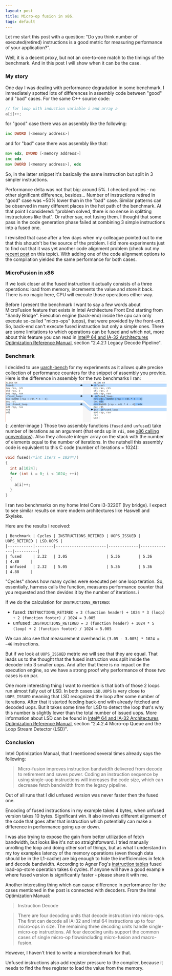 ```yaml
---
layout: post
title: Micro-op fusion in x86.
tags: default
---
```


Let me start this post with a question: "Do you think number of executed(retired) instructions is a good metric for measuring performance of your application?".

Well, it is a decent proxy, but not an one-to-one match to the timings of the benchmark. And in this post I will show when it can be the case.

### My story

One day I was dealing with performance degradation in some benchmark. I immediately spotted lots of differences in assembly code between "good" and "bad" cases. For the same C++ source code:
```cpp
// for loop with induction variable i and array a
a[i]++;
```
for "good" case there was an assembly like the following:
```asm
inc DWORD [<memory address>]
```
and for "bad" case there was assembly like that:
```asm
mov edx, DWORD [<memory address>]
inc edx
mov DWORD [<memory address>], edx
```

So, in the latter snippet it's basically the same instruction but split in 3 simpler instructions.

Performance delta was not that big: around 5%. I checked profiles - no other significant difference, besides... Number of instructions retired in "good" case was ~50% lower than in the "bad" case. Similar patterns can be observed in many different places in the hot path of the benchmark. At that point I considered: "problem solved, there is no sense in splitting instructuions like that". Or rather say, not fusing them. I thought that some pass in the code generation phase failed at combining 3 simple instructions into a fused one.

I revisited that case after a few days when my colleague pointed out to me that this shoudn't be the source of the problem. I did more experiments just to find out that it was yet another code alignment problem (check out my [recent post](https://dendibakh.github.io/blog/2018/01/18/Code_alignment_issues) on this topic). With adding one of the code alignment options to the compilation yielded the same performance for both cases.

### MicroFusion in x86

If we look closer at the fused instruction it actually consists of a three operations: load from memory, increments the value and store it back. There is no magic here, CPU will execute those operations either way. 

Before I present the benchmark I want to say a few words about MicroFusion feature that exists in Intel Architecture Front End starting from "Sandy Bridge". Execution engine (back-end) inside the cpu can only execute so-called "micro-ops" (uops), that were provided by the front-end. So, back-end can't execute fused instruction but only a simple ones. There are some limitations to which operations can be fused and which not, more about this feature you can read in [Intel® 64 and IA-32 Architectures Optimization Reference Manual](https://software.intel.com/sites/default/files/managed/9e/bc/64-ia-32-architectures-optimization-manual.pdf), section "2.4.2.1 Legacy Decode Pipeline".

### Benchmark

I decided to use [uarch-bench](https://github.com/travisdowns/uarch-bench) for my experiments as it allows quite precise collection of performance counters for the snippet of assembly you provide.
Here is the difference in assembly for the two benchmarks I ran:
![](/img/posts/Uop-fusion/asm_diff.png){: .center-image }
Those two assembly functions (`fused` and `unfused`) take number of iterations as an argument (that ends up in `rdi`, see [x86 calling conventions](https://en.wikipedia.org/wiki/X86_calling_conventions)). Also they allocate integer array on the stack with the number of elements equal to the number of iterations. In the nutshell this assembly code is equivalent to this C code (number of iterations = 1024):
```cpp
void fused(/*int iters = 1024*/)
{
  int a[1024];
  for (int i = 0; i < 1024; ++i)
  {
    a[i]++;
  }
}
```
I ran two benchmarks on my home Intel Core i3-3220T (Ivy bridge). I expect to see similar results on more modern architectures like Haswell and Skylake.

Here are the results I received:
```
| Benchmark | Cycles | INSTRUCTIONS_RETIRED | UOPS_ISSUED | UOPS_RETIRED | LSD.UOPS |
|-----------|--------|----------------------|-------------|--------------|----------|
| fused     | 2.32   | 3.05                 | 5.36        | 5.36         | 4.80     |
| unfused   | 2.32   | 5.05                 | 5.36        | 5.36         | 4.88     |
```
"Cycles" shows how many cycles were executed per one loop teration. So, essentially, harness calls the function, measures performance counter that you requested and then devides it by the number of iterations. i

If we do the calculation for `INSTRUCTIONS_RETIRED`:
- fused: `INSTRUCTIONS_RETIRED = 3 (function header) + 1024 * 3 (loop) + 2 (function footer) / 1024 = 3.005`
- unfused: `INSTRUCTIONS_RETIRED = 3 (function header) + 1024 * 5 (loop) + 2 (function footer) / 1024 = 5.005`

We can also see that measurement overhead is `(3.05 - 3.005) * 1024 = ~46` instructions.

But if we look at `UOPS_ISSUED` metric we will see that they are equal. That leads us to the thought that the fused instruction was split inside the decoder into 3 smaller uops. And after that there is no impact on the execution engine, so we have a strong proof why performance of those two cases is on par.

One more interesting thing I want to mention is that both of those 2 loops run almost fully out of LSD. In both cases `LSD.UOPS` is very close to `UOPS_ISSUED` meaning that LSD recognized the loop after some number of iterations. After that it started feeding back-end with already fetched and decoded uops. But it takes some time for LSD to detect the loop that's why this number is slightly lower than the total number of issued uops. More information about LSD can be found in [Intel® 64 and IA-32 Architectures Optimization Reference Manual](https://software.intel.com/sites/default/files/managed/9e/bc/64-ia-32-architectures-optimization-manual.pdf), section "2.4.2.4 Micro-op Queue and the Loop Stream Detector (LSD)".

### Conclusion

Intel Optimization Manual, that I mentioned several times already says the following:
> Micro-fusion improves instruction bandwidth delivered from decode to retirement and saves power. Coding an instruction sequence by using single-uop instructions will increases the code size, which can decrease fetch bandwidth from the legacy pipeline. 

Out of all runs that I did unfused version was never faster then the fused one.

Encoding of fused instructions in my example takes 4 bytes, when unfused version takes 10 bytes. Significant win. It also involves different alignment of the code that goes after that instruction which potentially can make a difference in performance going up or down.

I was also trying to expose the gain from better utilization of fetch bandwidth, but looks like it's not so straightforward. I tried manually unrolling the loop and doing other sort of things, but as what I understand in my toy examples latency of the memory operations (even though data should be in the L1-cache) are big enough to hide the inefficiencies in fetch and decode bandwidth. According to Agner Fog's [instruction tables](http://www.agner.org/optimize/instruction_tables.pdf) fused load-op-store operation takes 6 cycles. If anyone will have a good example where fused version is significantly faster - please share it with me.

Another interesting thing which can cause difference in performance for the cases mentioned in the post is connected with decoders. From the Intel Optimization Manual:
> Instruction Decode

> There are four decoding units that decode instruction into micro-ops. The first can decode all IA-32 and Intel 64 instructions up to four micro-ops in size. The remaining three decoding units handle single-micro-op instructions. All four decoding units support the common cases of single micro-op flowsincluding micro-fusion and macro-fusion.

However, I haven't tried to write a microbenchmark for that.

Unfused instructions also add register pressure to the compiler, because it needs to find the free register to load the value from the memory.
